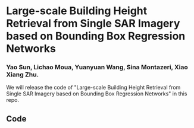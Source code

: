 # Large-scale Building Height Retrieval from Single SAR Imagery based on Bounding Box Regression Networks

### Yao Sun, Lichao Moua, Yuanyuan Wang, Sina Montazeri, Xiao Xiang Zhu. 

We will release the code of "Large-scale Building Height Retrieval from Single SAR Imagery based on Bounding Box Regression Networks" in this repo.

## Code
